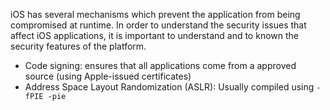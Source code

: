 
iOS has several mechanisms which prevent the application from being
compromised at runtime. In order to understand the security issues that
affect iOS applications, it is important to understand and to known the
security features of the platform.

- Code signing: ensures that all applications come from a approved source (using
  Apple-issued certificates)
- Address Space Layout Randomization (ASLR): Usually compiled using `-fPIE -pie`
